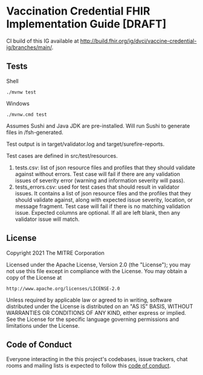 # Vaccination Credential FHIR Implementation Guide \[DRAFT\]

CI build of this IG available at <http://build.fhir.org/ig/dvci/vaccine-credential-ig/branches/main/>.

## Tests

Shell

    ./mvnw test

Windows

    ./mvnw.cmd test

Assumes Sushi and Java JDK are pre-installed. Will run Sushi to generate files in /fsh-generated.

Test output is in target/validator.log and target/surefire-reports.

Test cases are defined in src/test/resources. 
<ol>
<li>tests.csv: list of json resource files and profiles that they should validate against without errors. Test case will fail if there are any validation issues of severity error (warning and information severity will pass).</li>
<li>tests_errors.csv: used for test cases that should result in validator issues. It contains a list of json resource files and the profiles that they should validate against, along with expected issue severity, location, or message fragment. Test case will fail if there is no matching validation issue. Expected columns are optional. If all are left blank, then any validator issue will match.</li>
</ol>

## License

Copyright 2021 The MITRE Corporation

Licensed under the Apache License, Version 2.0 (the "License"); you may not use this file except in compliance with the License. You may obtain a copy of the License at
```
http://www.apache.org/licenses/LICENSE-2.0
```
Unless required by applicable law or agreed to in writing, software distributed under the License is distributed on an "AS IS" BASIS, WITHOUT WARRANTIES OR CONDITIONS OF ANY KIND, either express or implied. See the License for the specific language governing permissions and limitations under the License.

## Code of Conduct

Everyone interacting in the this project's codebases, issue trackers, chat rooms and mailing lists is expected to follow this [code of conduct](https://github.com/dvci/health_cards/blob/master/CODE_OF_CONDUCT.md).